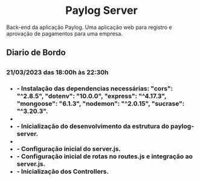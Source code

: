 <h1 align="center"> Paylog Server</h1>
<p>Back-end da aplicação Paylog. Uma aplicação web para registro e aprovação de pagamentos para uma empresa.</p> 

<h2>Diario de Bordo<h2>
  <h3>21/03/2023 das 18:00h às 22:30h <h3>
    <ul>
      <li>- Instalação das dependencias necessárias:
        "cors": "^2.8.5",
        "dotenv": "10.0.0",
        "express": "^4.17.3",
        "mongoose": "6.1.3",
        "nodemon": "^2.0.15",
          "sucrase": "^3.20.3".<li>
      <li>- Inicialização do desenvolvimento da estrutura do paylog-server.<li>
      <li>- Configuração inicial do server.js.</li>
      <li>- Configuração inicial de rotas no routes.js e integração ao server.js. </li>
      <li>- Inicialização dos Controllers.</li>
    </ul>
    